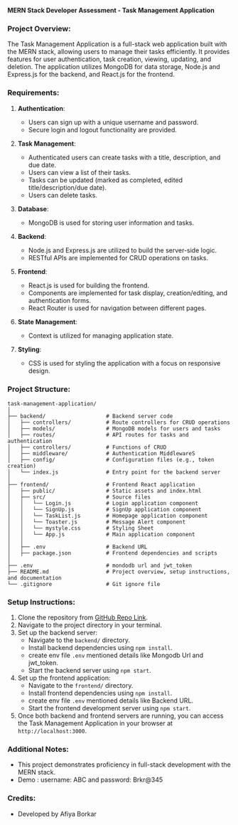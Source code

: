 **MERN Stack Developer Assessment - Task Management Application**

### Project Overview:
The Task Management Application is a full-stack web application built with the MERN stack, allowing users to manage their tasks efficiently. It provides features for user authentication, task creation, viewing, updating, and deletion. The application utilizes MongoDB for data storage, Node.js and Express.js for the backend, and React.js for the frontend. 

### Requirements:
1. **Authentication**:
   - Users can sign up with a unique username and password.
   - Secure login and logout functionality are provided.

2. **Task Management**:
   - Authenticated users can create tasks with a title, description, and due date.
   - Users can view a list of their tasks.
   - Tasks can be updated (marked as completed, edited title/description/due date).
   - Users can delete tasks.

3. **Database**:
   - MongoDB is used for storing user information and tasks.

4. **Backend**:
   - Node.js and Express.js are utilized to build the server-side logic.
   - RESTful APIs are implemented for CRUD operations on tasks.

5. **Frontend**:
   - React.js is used for building the frontend.
   - Components are implemented for task display, creation/editing, and authentication forms.
   - React Router is used for navigation between different pages.

6. **State Management**:
   - Context is utilized for managing application state.

7. **Styling**:
   - CSS is used for styling the application with a focus on responsive design.

### Project Structure:
```
task-management-application/
│
├── backend/                   # Backend server code
│   ├── controllers/           # Route controllers for CRUD operations
│   ├── models/                # MongoDB models for users and tasks
│   ├── routes/                # API routes for tasks and authentication
│   ├── controllers/           # Functions of CRUD
│   ├── middleware/            # Authentication MiddlewareS
│   ├── config/                # Configuration files (e.g., token creation)
│   └── index.js               # Entry point for the backend server
│
├── frontend/                  # Frontend React application
│   ├── public/                # Static assets and index.html
│   ├── src/                   # Source files
│   │   └── Login.js           # Login application component
│   │   └── SignUp.js          # SignUp application component
│   │   └── TaskList.js        # Homepage application component
│   │   └── Toaster.js         # Message Alert component
│   │   └── mystyle.css        # Styling Sheet
│   │   └── App.js             # Main application component
│   │
│   ├── .env                   # Backend URL
│   ├── package.json           # Frontend dependencies and scripts
│
├── .env                       # mondodb url and jwt_token
├── README.md                  # Project overview, setup instructions, and documentation
└── .gitignore                 # Git ignore file
```

### Setup Instructions:
1. Clone the repository from [GitHub Repo Link](https://github.com/your-username/task-management-application).
2. Navigate to the project directory in your terminal.
3. Set up the backend server:
   - Navigate to the `backend/` directory.
   - Install backend dependencies using `npm install`.
   - create env file `.env` mentioned details like Mongodb Url and jwt_token.
   - Start the backend server using `npm start`.
4. Set up the frontend application:
   - Navigate to the `frontend/` directory.
   - Install frontend dependencies using `npm install`.
   - create env file `.env` mentioned details like Backend URL.
   - Start the frontend development server using `npm start`.
5. Once both backend and frontend servers are running, you can access the Task Management Application in your browser at `http://localhost:3000`.

### Additional Notes:
- This project demonstrates proficiency in full-stack development with the MERN stack.
- Demo : username: ABC and password: Brkr@345

### Credits:
- Developed by Afiya Borkar